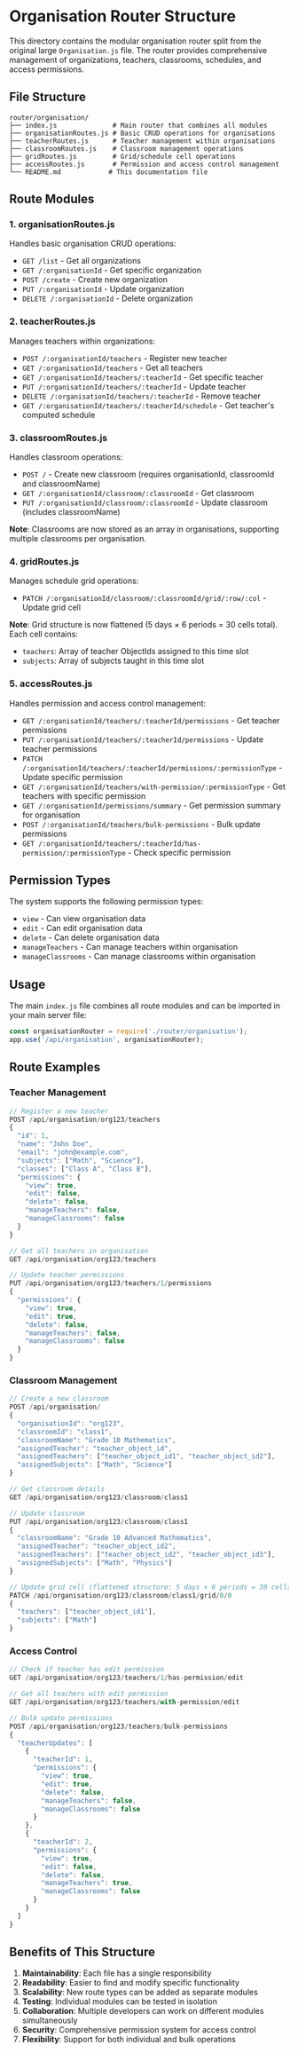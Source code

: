 <!-- router/organisation/README.md -->
# Organisation Router Structure

This directory contains the modular organisation router split from the original large `Organisation.js` file. The router provides comprehensive management of organizations, teachers, classrooms, schedules, and access permissions.

## File Structure

```
router/organisation/
├── index.js              # Main router that combines all modules
├── organisationRoutes.js # Basic CRUD operations for organisations
├── teacherRoutes.js      # Teacher management within organisations
├── classroomRoutes.js    # Classroom management operations
├── gridRoutes.js         # Grid/schedule cell operations
├── accessRoutes.js       # Permission and access control management
└── README.md            # This documentation file
```

## Route Modules

### 1. organisationRoutes.js
Handles basic organisation CRUD operations:
- `GET /list` - Get all organizations
- `GET /:organisationId` - Get specific organization
- `POST /create` - Create new organization
- `PUT /:organisationId` - Update organization
- `DELETE /:organisationId` - Delete organization

### 2. teacherRoutes.js
Manages teachers within organizations:
- `POST /:organisationId/teachers` - Register new teacher
- `GET /:organisationId/teachers` - Get all teachers
- `GET /:organisationId/teachers/:teacherId` - Get specific teacher
- `PUT /:organisationId/teachers/:teacherId` - Update teacher
- `DELETE /:organisationId/teachers/:teacherId` - Remove teacher
- `GET /:organisationId/teachers/:teacherId/schedule` - Get teacher's computed schedule

### 3. classroomRoutes.js
Handles classroom operations:
- `POST /` - Create new classroom (requires organisationId, classroomId and classroomName)
- `GET /:organisationId/classroom/:classroomId` - Get classroom
- `PUT /:organisationId/classroom/:classroomId` - Update classroom (includes classroomName)

**Note**: Classrooms are now stored as an array in organisations, supporting multiple classrooms per organisation.

### 4. gridRoutes.js
Manages schedule grid operations:
- `PATCH /:organisationId/classroom/:classroomId/grid/:row/:col` - Update grid cell

**Note**: Grid structure is now flattened (5 days × 6 periods = 30 cells total). Each cell contains:
- `teachers`: Array of teacher ObjectIds assigned to this time slot
- `subjects`: Array of subjects taught in this time slot

### 5. accessRoutes.js
Handles permission and access control management:
- `GET /:organisationId/teachers/:teacherId/permissions` - Get teacher permissions
- `PUT /:organisationId/teachers/:teacherId/permissions` - Update teacher permissions
- `PATCH /:organisationId/teachers/:teacherId/permissions/:permissionType` - Update specific permission
- `GET /:organisationId/teachers/with-permission/:permissionType` - Get teachers with specific permission
- `GET /:organisationId/permissions/summary` - Get permission summary for organisation
- `POST /:organisationId/teachers/bulk-permissions` - Bulk update permissions
- `GET /:organisationId/teachers/:teacherId/has-permission/:permissionType` - Check specific permission

## Permission Types

The system supports the following permission types:
- `view` - Can view organisation data
- `edit` - Can edit organisation data
- `delete` - Can delete organisation data
- `manageTeachers` - Can manage teachers within organisation
- `manageClassrooms` - Can manage classrooms within organisation

## Usage

The main `index.js` file combines all route modules and can be imported in your main server file:

```javascript
const organisationRouter = require('./router/organisation');
app.use('/api/organisation', organisationRouter);
```

## Route Examples

### Teacher Management
```javascript
// Register a new teacher
POST /api/organisation/org123/teachers
{
  "id": 1,
  "name": "John Doe",
  "email": "john@example.com",
  "subjects": ["Math", "Science"],
  "classes": ["Class A", "Class B"],
  "permissions": {
    "view": true,
    "edit": false,
    "delete": false,
    "manageTeachers": false,
    "manageClassrooms": false
  }
}

// Get all teachers in organisation
GET /api/organisation/org123/teachers

// Update teacher permissions
PUT /api/organisation/org123/teachers/1/permissions
{
  "permissions": {
    "view": true,
    "edit": true,
    "delete": false,
    "manageTeachers": false,
    "manageClassrooms": false
  }
}
```

### Classroom Management
```javascript
// Create a new classroom
POST /api/organisation/
{
  "organisationId": "org123",
  "classroomId": "class1",
  "classroomName": "Grade 10 Mathematics",
  "assignedTeacher": "teacher_object_id",
  "assignedTeachers": ["teacher_object_id1", "teacher_object_id2"],
  "assignedSubjects": ["Math", "Science"]
}

// Get classroom details
GET /api/organisation/org123/classroom/class1

// Update classroom
PUT /api/organisation/org123/classroom/class1
{
  "classroomName": "Grade 10 Advanced Mathematics",
  "assignedTeacher": "teacher_object_id2",
  "assignedTeachers": ["teacher_object_id2", "teacher_object_id3"],
  "assignedSubjects": ["Math", "Physics"]
}

// Update grid cell (flattened structure: 5 days × 6 periods = 30 cells)
PATCH /api/organisation/org123/classroom/class1/grid/0/0
{
  "teachers": ["teacher_object_id1"],
  "subjects": ["Math"]
}
```

### Access Control
```javascript
// Check if teacher has edit permission
GET /api/organisation/org123/teachers/1/has-permission/edit

// Get all teachers with edit permission
GET /api/organisation/org123/teachers/with-permission/edit

// Bulk update permissions
POST /api/organisation/org123/teachers/bulk-permissions
{
  "teacherUpdates": [
    {
      "teacherId": 1,
      "permissions": {
        "view": true,
        "edit": true,
        "delete": false,
        "manageTeachers": false,
        "manageClassrooms": false
      }
    },
    {
      "teacherId": 2,
      "permissions": {
        "view": true,
        "edit": false,
        "delete": false,
        "manageTeachers": true,
        "manageClassrooms": false
      }
    }
  ]
}
```

## Benefits of This Structure

1. **Maintainability**: Each file has a single responsibility
2. **Readability**: Easier to find and modify specific functionality
3. **Scalability**: New route types can be added as separate modules
4. **Testing**: Individual modules can be tested in isolation
5. **Collaboration**: Multiple developers can work on different modules simultaneously
6. **Security**: Comprehensive permission system for access control
7. **Flexibility**: Support for both individual and bulk operations
